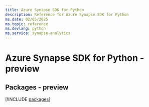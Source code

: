 ```yaml
---
title: Azure Synapse SDK for Python
description: Reference for Azure Synapse SDK for Python
ms.date: 02/05/2025
ms.topic: reference
ms.devlang: python
ms.service: synapse-analytics
---
```

# Azure Synapse SDK for Python - preview
## Packages - preview
[!INCLUDE [packages](synapse-index.md)]